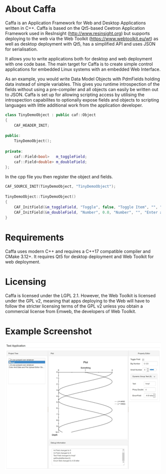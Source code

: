 # About Caffa
Caffa is an Application Framework for Web and Desktop Applications written in C++. Caffa is based on the Qt5-based Ceetron Application Framework used in ResInsight (http://www.resinsight.org) but supports deploying to the web via the Web Toolkit (https://www.webtoolkit.eu/wt) as well as desktop deployment with Qt5, has a simplified API and uses JSON for serialisation.

It allows you to write applications both for desktop and web deployment with one code base. The main target for Caffa is to create simple control applications for embedded Linux systems with an embedded Web Interface.

As an example, you would write Data Model Objects with PdmFields holding data instead of simple variables. This gives you runtime introspection of the fields without using a pre-compiler and all objects can easily be written out to JSON. Caffa is set up for allowing scripting access by utilising the introspection capabilites to optionally expose fields and objects to scripting languages with little additional work from the application developer.

```C++
class TinyDemoObject : public caf::Object
{
    CAF_HEADER_INIT;

public:
    TinyDemoObject();

private:
    caf::Field<bool>   m_toggleField;
    caf::Field<double> m_doubleField;
};
```

In the cpp file you then register the object and fields.
```C++
CAF_SOURCE_INIT(TinyDemoObject, "TinyDemoObject");

TinyDemoObject::TinyDemoObject()
{
    CAF_InitField(&m_toggleField, "Toggle", false, "Toggle Item", "", "Tooltip", " Whatsthis?");
    CAF_InitField(&m_doubleField, "Number", 0.0, "Number", "", "Enter a number here", "Double precision number");
}
```
# Requirements
Caffa uses modern C++ and requires a C++17 compatible compiler and CMake 3.12+. It requires Qt5 for desktop deployment and Web Toolkit for web deployment.

# Licensing
Caffa is licensed under the LGPL 2.1. However, the Web Toolkit is licensed under the GPL v2, meaning that apps deploying to the Web will have to follow the stricter licensing terms of the GPL v2 unless you obtain a commercial license from Emweb, the developers of Web Toolkit.

# Example Screenshot
![Caffa Test Application](testapp.jpg "Caffa Test Application")
